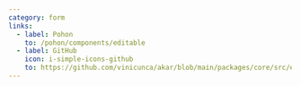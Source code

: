 ```yaml
---
category: form
links:
  - label: Pohon
    to: /pohon/components/editable
  - label: GitHub
    icon: i-simple-icons-github
    to: https://github.com/vinicunca/akar/blob/main/packages/core/src/editable/index.ts
---
```

